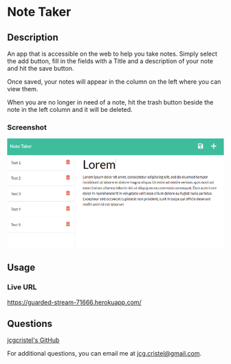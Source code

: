 # Note Taker

## Description
An app that is accessible on the web to help you take notes. Simply select the add button, fill in the fields with a Title and a description of your note and hit the save button.

Once saved, your notes will appear in the column on the left where you can view them.

When you are no longer in need of a note, hit the trash button beside the note in the left column and it will be deleted.

### Screenshot
![Site Preview](/assets/site-prev.png)

## Usage
### Live URL
https://guarded-stream-71666.herokuapp.com/

## Questions
[jcgcristel's GitHub](https://github.com/jcgcristel)

For additional questions, you can email me at [jcg.cristel@gmail.com](mailto:jcg.cristel@gmail.com.).
